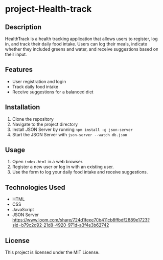 # project-Health-track

## Description
HealthTrack is a health tracking application that allows users to register, log in, and track their daily food intake. Users can log their meals, indicate whether they included greens and water, and receive suggestions based on their input.

## Features
- User registration and login
- Track daily food intake
- Receive suggestions for a balanced diet

## Installation
1. Clone the repository
2. Navigate to the project directory
3. Install JSON Server by running `npm install -g json-server`
4. Start the JSON Server with `json-server --watch db.json`

## Usage
1. Open `index.html` in a web browser.
2. Register a new user or log in with an existing user.
3. Use the form to log your daily food intake and receive suggestions.

## Technologies Used
- HTML
- CSS
- JavaScript
- JSON Server
https://www.loom.com/share/724d1feee70b411cb8ffbdf2889e1723?sid=b79c2d92-21d8-4920-971d-a3f4e3b62742


## License
This project is licensed under the MIT License.

